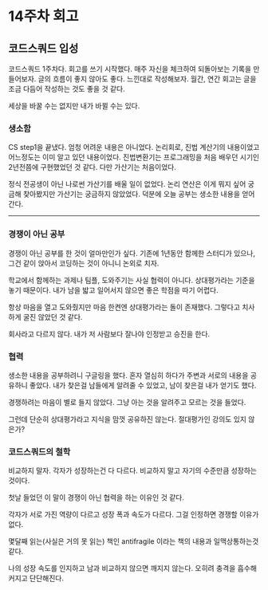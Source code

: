 # 14주차 회고

## 코드스쿼드 입성

코드스쿼드 1주차다. 회고를 쓰기 시작했다. 매주 자신을 체크하여 되돌아보는 기록을 만들어보자. 글의 흐름이 좋지 않아도 좋다. 느낀대로 작성해보자. 월간, 연간 회고는 글을 조금 다듬어 작성하는 것도 좋을 것 같다.

세상을 바꿀 수는 없지만 내가 바뀔 수는 있다.

### 생소함

CS step1을 끝냈다. 엄청 어려운 내용은 아니었다. 논리회로, 진법 계산기의 내용이었고 어느정도는 이미 알고 있던 내용이었다. 진법변환기는 프로그래밍을 처음 배우던 시기인 2년전쯤에 구현했었던 것 같다. 다만 가산기는 처음이었다.

정식 전공생이 아닌 나로썬 가산기를 배울 일이 없었다. 논리 연산은 이게 뭐지 싶어 궁금해 찾아봤지만 가산기는 궁금하지 않았었다. 덕분에 오늘 공부는 생소한 내용을 얻어간다.

---

### 경쟁이 아닌 공부

경쟁이 아닌 공부를 한 것이 얼마만인가 싶다. 기존에 1년동안 함께한 스터디가 있으나, 그건 같이 앉아서 코딩하는 것이 아니니 논외로 치자.

학교에서 함께하는 과제나 팀플, 도와주기는 사실 협력이 아니다. 상대평가라는 기준을 놓기 때문이다. 내가 남을 밟고 일어서지 않으면 좋은 학점을 따기 어렵다.

항상 마음을 열고 도와줬지만 마음 한켠엔 상대평가라는 돌이 존재했다. 그렇다고 치사하게 굴진 않았던 것 같다.

회사라고 다르지 않다. 내가 저 사람보다 잘나야 인정받고 승진을 한다.

### 협력

생소한 내용을 공부하려니 구글링을 했다. 혼자 열심히 하다가 주변과 서로의 내용을 공유하니 좋았다. 내가 찾은걸 남들에게 알려줄 수 있었고, 남이 찾은걸 내가 얻기도 했다.

경쟁하려는 마음이 별로 들지 않았다. 그냥 아는 것을 알려주고 모르는 것을 들었다.

그런데 단순히 상대평가라고 지식을 맘껏 공유하진 않는다. 절대평가인 강의도 있지 않은가?

### 코드스쿼드의 철학

비교하지 말자. 각자가 성장하는건 다 다르다. 비교하지 말고 자기의 수준만큼 성장하는 것이다.

첫날 들었던 이 말이 경쟁이 아닌 협력을 하는 이유인 것 같다.

각자가 서로 가진 역량이 다르고 성장 폭과 속도가 다르다. 그걸 인정하면 경쟁할 이유가 없다.

몇달째 읽는(사실은 거의 못 읽는) 책인 antifragile 이라는 책의 내용과 일맥상통하는것같다.

나의 성장 속도를 인지하고 남과 비교하지 않으면 깨지지 않는다. 오히려 충격을 흡수해 커지고 단단해진다.
